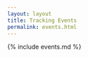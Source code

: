 ```yaml
---
layout: layout
title: Tracking Events
permalink: events.html
---   
```

          
{% include events.md %}    
